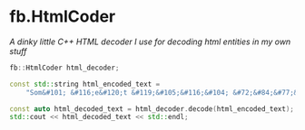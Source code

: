 # fb.HtmlCoder

*A dinky little C++ HTML decoder I use for decoding html entities in my own stuff*

```cpp
fb::HtmlCoder html_decoder;

const std::string html_encoded_text =  
    "Som&#101; &#116;e&#120;t &#119;&#105;&#116;&#104; &#72;&#84;&#77;&#76; stuff in it. &amp;&quot;&para;&frac34;";

const auto html_decoded_text = html_decoder.decode(html_encoded_text);
std::cout << html_decoded_text << std::endl;
```